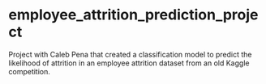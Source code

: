 # employee_attrition_prediction_project
Project with Caleb Pena that created a classification model to predict the likelihood of attrition in an employee attrition dataset from an old Kaggle competition.
